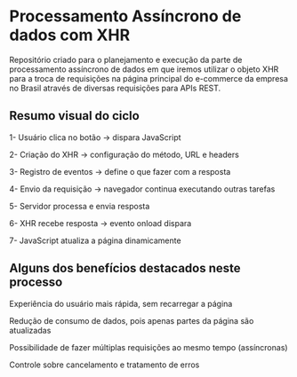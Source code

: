 # Processamento Assíncrono de dados com XHR
Repositório criado para o planejamento e execução da parte de processamento assíncrono de dados em que iremos utilizar o objeto XHR para a troca de requisições na página principal do e-commerce da empresa no Brasil através de diversas requisições para APIs REST.

## Resumo visual do ciclo

1- Usuário clica no botão → dispara JavaScript

2- Criação do XHR → configuração do método, URL e headers

3- Registro de eventos → define o que fazer com a resposta

4- Envio da requisição → navegador continua executando outras tarefas

5- Servidor processa e envia resposta

6- XHR recebe resposta → evento onload dispara

7- JavaScript atualiza a página dinamicamente

## Alguns dos benefícios destacados neste processo

Experiência do usuário mais rápida, sem recarregar a página

Redução de consumo de dados, pois apenas partes da página são atualizadas

Possibilidade de fazer múltiplas requisições ao mesmo tempo (assíncronas)

Controle sobre cancelamento e tratamento de erros
